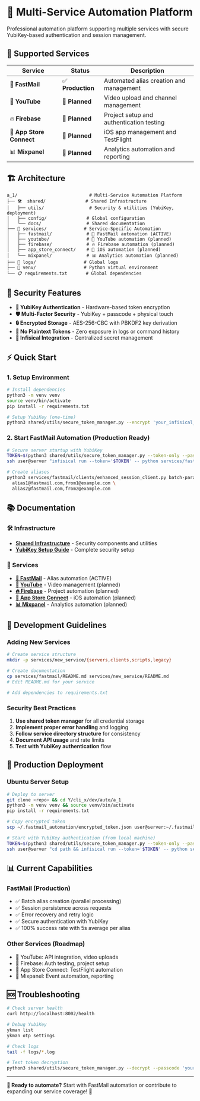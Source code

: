 # 🚀 Multi-Service Automation Platform

Professional automation platform supporting multiple services with secure YubiKey-based authentication and session management.

## 🌟 Supported Services

| Service | Status | Description |
|---------|--------|-------------|
| 📧 **FastMail** | ✅ **Production** | Automated alias creation and management |
| 🎥 **YouTube** | 🚧 **Planned** | Video upload and channel management |
| 🔥 **Firebase** | 🚧 **Planned** | Project setup and authentication testing |
| 🍎 **App Store Connect** | 🚧 **Planned** | iOS app management and TestFlight |
| 📊 **Mixpanel** | 🚧 **Planned** | Analytics automation and reporting |

## 🏗️ Architecture

```
a_1/                           # Multi-Service Automation Platform
├── 🛠️  shared/               # Shared Infrastructure
│   ├── utils/                 # Security & utilities (YubiKey, deployment)
│   ├── config/               # Global configuration
│   └── docs/                 # Shared documentation
├── 🎯 services/              # Service-Specific Automation
│   ├── fastmail/             # 📧 FastMail automation (ACTIVE)
│   ├── youtube/              # 🎥 YouTube automation (planned)
│   ├── firebase/             # 🔥 Firebase automation (planned)
│   ├── app_store_connect/    # 🍎 iOS automation (planned)
│   └── mixpanel/             # 📊 Analytics automation (planned)
├── 📝 logs/                  # Global logs
├── 🐍 venv/                  # Python virtual environment
└── 📋 requirements.txt       # Global dependencies
```

## 🔐 Security Features

- **🔑 YubiKey Authentication** - Hardware-based token encryption
- **🛡️ Multi-Factor Security** - YubiKey + passcode + physical touch
- **🔒 Encrypted Storage** - AES-256-CBC with PBKDF2 key derivation
- **🚫 No Plaintext Tokens** - Zero exposure in logs or command history
- **🔄 Infisical Integration** - Centralized secret management

## ⚡ Quick Start

### 1. **Setup Environment**
```bash
# Install dependencies
python3 -m venv venv
source venv/bin/activate
pip install -r requirements.txt

# Setup YubiKey (one-time)
python3 shared/utils/secure_token_manager.py --encrypt 'your_infisical_token' --passcode 'your_passcode'
```

### 2. **Start FastMail Automation** (Production Ready)
```bash
# Secure server startup with YubiKey
TOKEN=$(python3 shared/utils/secure_token_manager.py --token-only --passcode 'your_passcode')
ssh user@server "infisical run --token='$TOKEN' -- python services/fastmail/servers/enhanced_automation_server.py"

# Create aliases
python3 services/fastmail/clients/enhanced_session_client.py batch-parallel \
  alias1@fastmail.com,from1@example.com \
  alias2@fastmail.com,from2@example.com
```

## 📚 Documentation

### **🛠️ Infrastructure**
- **[Shared Infrastructure](shared/README.md)** - Security components and utilities
- **[YubiKey Setup Guide](shared/docs/SECURE_TOKEN_SETUP.md)** - Complete security setup

### **🎯 Services**
- **[📧 FastMail](services/fastmail/README.md)** - Alias automation (ACTIVE)
- **[🎥 YouTube](services/youtube/README.md)** - Video management (planned)
- **[🔥 Firebase](services/firebase/README.md)** - Project automation (planned)
- **[🍎 App Store Connect](services/app_store_connect/README.md)** - iOS automation (planned)
- **[📊 Mixpanel](services/mixpanel/README.md)** - Analytics automation (planned)

## 🔧 Development Guidelines

### **Adding New Services**
```bash
# Create service structure
mkdir -p services/new_service/{servers,clients,scripts,legacy}

# Create documentation
cp services/fastmail/README.md services/new_service/README.md
# Edit README.md for your service

# Add dependencies to requirements.txt
```

### **Security Best Practices**
1. **Use shared token manager** for all credential storage
2. **Implement proper error handling** and logging
3. **Follow service directory structure** for consistency
4. **Document API usage** and rate limits
5. **Test with YubiKey authentication** flow

## 🚀 Production Deployment

### **Ubuntu Server Setup**
```bash
# Deploy to server
git clone <repo> && cd Y/cli_x/dev/auto/a_1
python3 -m venv venv && source venv/bin/activate
pip install -r requirements.txt

# Copy encrypted token
scp ~/.fastmail_automation/encrypted_token.json user@server:~/.fastmail_automation/

# Start with YubiKey authentication (from local machine)
TOKEN=$(python3 shared/utils/secure_token_manager.py --token-only --passcode 'passcode')
ssh user@server "cd path && infisical run --token='$TOKEN' -- python services/fastmail/servers/enhanced_automation_server.py"
```

## 📊 Current Capabilities

### **FastMail (Production)**
- ✅ Batch alias creation (parallel processing)
- ✅ Session persistence across requests
- ✅ Error recovery and retry logic
- ✅ Secure authentication with YubiKey
- ✅ 100% success rate with 5s average per alias

### **Other Services (Roadmap)**
- 🚧 YouTube: API integration, video uploads
- 🚧 Firebase: Auth testing, project setup
- 🚧 App Store Connect: TestFlight automation
- 🚧 Mixpanel: Event automation, reporting

## 🆘 Troubleshooting

```bash
# Check server health
curl http://localhost:8002/health

# Debug YubiKey
ykman list
ykman otp settings

# Check logs
tail -f logs/*.log

# Test token decryption
python3 shared/utils/secure_token_manager.py --decrypt --passcode 'your_passcode'
```

---

**🎯 Ready to automate?** Start with FastMail automation or contribute to expanding our service coverage! 🚀 